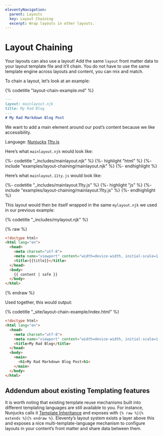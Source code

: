 ```yaml
---
eleventyNavigation:
  parent: Layouts
  key: Layout Chaining
  excerpt: Wrap layouts in other layouts.
---
```

# Layout Chaining

Your layouts can also use a layout! Add the same `layout` front matter data to your layout template file and it’ll chain. You do not have to use the same template engine across layouts and content, you can mix and match.

To chain a layout, let’s look at an example:

{% codetitle "layout-chain-example.md" %}

```markdown
---
layout: mainlayout.njk
title: My Rad Blog
---
# My Rad Markdown Blog Post
```

We want to add a main element around our post’s content because we like accessibility.

<seven-minute-tabs>
  <div role="tablist" aria-label="Template Language Chooser">
    Language:
    <a href="#mainlayout-njk" id="mainlayout-njk-btn" role="tab" aria-controls="mainlayout-njk" aria-selected="true">Nunjucks</a>
    <a href="#mainlayout-11tyjs" id="mainlayout-11tyjs-btn" role="tab" aria-controls="mainlayout-11tyjs" aria-selected="false">11ty.js</a>
  </div>
  <div id="mainlayout-njk" role="tabpanel" aria-labelledby="mainlayout-njk-btn">
    <p>Here’s what <code>mainlayout.njk</code> would look like:</p>
    {%- codetitle "_includes/mainlayout.njk" %}
    {%- highlight "html" %}
    {%- include "examples/layout-chaining/mainlayout.njk" %}
    {%- endhighlight %}
  </div>
  <div id="mainlayout-11tyjs" role="tabpanel" aria-labelledby="mainlayout-11tyjs-btn">
    <p>Here’s what <code>mainlayout.11ty.js</code> would look like:</p>
    {%- codetitle "_includes/mainlayout.11ty.js" %}
    {%- highlight "js" %}
    {%- include "examples/layout-chaining/mainlayout.11ty.js" %}
    {%- endhighlight %}
  </div>
</seven-minute-tabs>

This layout would then be itself wrapped in the same `mylayout.njk` we used in our previous example:

{% codetitle "_includes/mylayout.njk" %}

{% raw %}
```html
<!doctype html>
<html lang="en">
  <head>
    <meta charset="utf-8">
    <meta name="viewport" content="width=device-width, initial-scale=1.0">
    <title>{{title}}</title>
  </head>
  <body>
    {{ content | safe }}
  </body>
</html>
```
{% endraw %}

Used together, this would output:

{% codetitle "_site/layout-chain-example/index.html" %}

```html
<!doctype html>
<html lang="en">
  <head>
    <meta charset="utf-8">
    <meta name="viewport" content="width=device-width, initial-scale=1.0">
    <title>My Rad Blog</title>
  </head>
  <body>
    <main>
      <h1>My Rad Markdown Blog Post<h1>
    </main>
  </body>
</html>
```

## Addendum about existing Templating features

It is worth noting that existing template reuse mechanisms built into different templating languages are still available to you. For instance, Nunjucks calls it [Template Inheritance](https://mozilla.github.io/nunjucks/templating.html#template-inheritance) and exposes with `{% raw %}{% extends %}{% endraw %}`. Eleventy’s layout system exists a layer above this and exposes a nice multi-template-language mechanism to configure layouts in your content’s front matter and share data between them.
